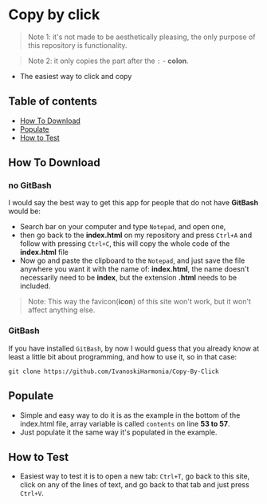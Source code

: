 # Copy by click

> Note 1: it's not made to be aesthetically pleasing, the only purpose of this repository is functionality.

> Note 2: it only copies the part after the ```:``` - **colon**.

- The easiest way to click and copy

## Table of contents
- [How To Download](#how-to-download)
- [Populate](#populate)
- [How to Test](#how-to-test)

## How To Download

### no GitBash

 I would say the best way to get this app for people that do not have **GitBash** would be:

- Search bar on your computer and type ```Notepad```, and open one, 
- then go back to the **index.html** on my repository and press ```Ctrl+A``` and follow with pressing ```Ctrl+C```, this will copy the whole code of the **index.html** file
- Now go and paste the clipboard to the ```Notepad```,  and just save the file anywhere you want it with the name of: **index.html**, the name doesn't necessarily need to be **index**, but the extension **.html** needs to be included. 

> Note: This way the favicon(**icon**) of this site won't work, but it won't affect anything else.

### GitBash

If you have installed ```GitBash```, by now I would guess that you already know at least a little bit about programming, and how to use it, so in that case: 

``` git clone https://github.com/IvanoskiHarmonia/Copy-By-Click ```

## Populate

- Simple and easy way to do it is as the example in the bottom of the index.html file, array variable is called ```contents``` on line **53 to 57**. 
- Just populate it the same way it's populated in the example.

## How to Test

- Easiest way to test it is to open a new tab: ```Ctrl+T```, go back to this site, click on any of the lines of text, and go back to that tab and just press ```Ctrl+V```.
